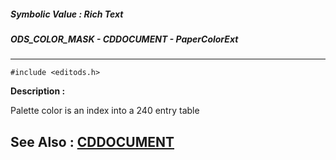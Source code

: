 ##### Symbolic Value : Rich Text
##### ODS_COLOR_MASK - CDDOCUMENT - PaperColorExt
---
```
#include <editods.h>
```
**Description :**

Palette color is an index into a 240 entry table

**See Also :**
[CDDOCUMENT](/domino-c-api-docs/reference/Data/CDDOCUMENT)
---
